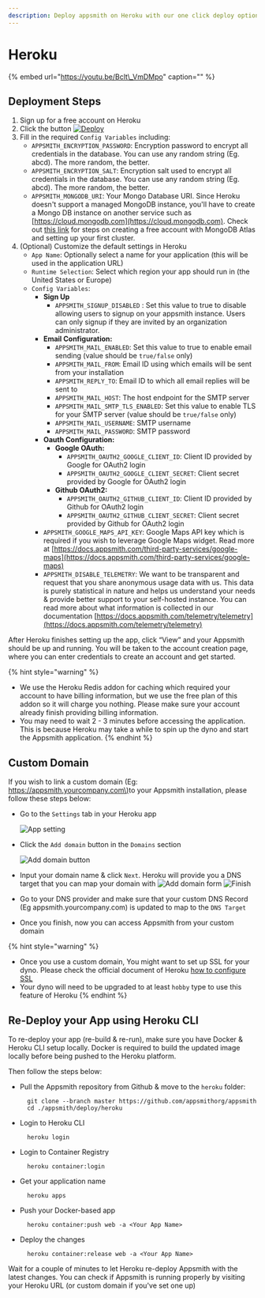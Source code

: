 ```yaml
---
description: Deploy appsmith on Heroku with our one click deploy option
---
```


# Heroku

{% embed url="https://youtu.be/Bclt\_VmDMpo" caption="" %}

## Deployment Steps

1. Sign up for a free account on Heroku
2. Click the button [![Deploy](https://www.herokucdn.com/deploy/button.svg)](https://heroku.com/deploy?template=https://github.com/appsmithorg/appsmith/tree/master)
3. Fill in the required `Config Variables`  including:
   * `APPSMITH_ENCRYPTION_PASSWORD`: Encryption password to encrypt all credentials in the database. You can use any random string \(Eg. abcd\). The more random, the better.
   * `APPSMITH_ENCRYPTION_SALT`: Encryption salt used to encrypt all credentials in the database. You can use any random string \(Eg. abcd\). The more random, the better.
   * `APPSMITH_MONGODB_URI`: Your Mongo Database URI. Since Heroku doesn't support a managed MongoDB instance, you'll have to create a Mongo DB instance on another service such as [https://cloud.mongodb.com](https://cloud.mongodb.com). Check out [this link](https://docs.atlas.mongodb.com/getting-started/) for steps on creating a free account with MongoDB Atlas and setting up your first cluster.
4. \(Optional\) Customize the default settings in Heroku
   * `App Name`: Optionally select a name for your application \(this will be used in the application URL\)
   * `Runtime Selection`: Select which region your app should run in \(the United States or Europe\)
   * `Config Variables`:
     * **Sign Up**
       * `APPSMITH_SIGNUP_DISABLED` : Set this value to true to disable allowing users to signup on your appsmith instance. Users can only signup if they are invited by an organization administrator.
     * **Email Configuration:**
       * `APPSMITH_MAIL_ENABLED`: Set this value to true to enable email sending \(value should be `true/false` only\)
       * `APPSMITH_MAIL_FROM`: Email ID using which emails will be sent from your installation
       * `APPSMITH_REPLY_TO`: Email ID to which all email replies will be sent to
       * `APPSMITH_MAIL_HOST`: The host endpoint for the SMTP server
       * `APPSMITH_MAIL_SMTP_TLS_ENABLED`: Set this value to enable TLS for your SMTP server \(value should be `true/false` only\)
       * `APPSMITH_MAIL_USERNAME`: SMTP username
       * `APPSMITH_MAIL_PASSWORD`: SMTP password
     * **Oauth Configuration:**
       * **Google OAuth:**
         * `APPSMITH_OAUTH2_GOOGLE_CLIENT_ID`: Client ID provided by Google for OAuth2 login
         * `APPSMITH_OAUTH2_GOOGLE_CLIENT_SECRET`: Client secret provided by Google for OAuth2 login
       * **Github OAuth2:**
         * `APPSMITH_OAUTH2_GITHUB_CLIENT_ID`: Client ID provided by Github for OAuth2 login
         * `APPSMITH_OAUTH2_GITHUB_CLIENT_SECRET`: Client secret provided by Github for OAuth2 login
     * `APPSMITH_GOOGLE_MAPS_API_KEY`: Google Maps API key which is required if you wish to leverage Google Maps widget. Read more at [https://docs.appsmith.com/third-party-services/google-maps](https://docs.appsmith.com/third-party-services/google-maps)
     * `APPSMITH_DISABLE_TELEMETRY`: We want to be transparent and request that you share anonymous usage data with us. This data is purely statistical in nature and helps us understand your needs & provide better support to your self-hosted instance. You can read more about what information is collected in our documentation [https://docs.appsmith.com/telemetry/telemetry](https://docs.appsmith.com/telemetry/telemetry)

After Heroku finishes setting up the app, click “View” and your Appsmith should be up and running. You will be taken to the account creation page, where you can enter credentials to create an account and get started.

{% hint style="warning" %}
* We use the Heroku Redis addon for caching which required your account to have billing information, but we use the free plan of this addon so it will charge you nothing. Please make sure your account already finish providing billing information.
* You may need to wait 2 - 3 minutes before accessing the application. This is because Heroku may take a while to spin up the dyno and start the Appsmith application.
{% endhint %}

## Custom Domain

If you wish to link a custom domain \(Eg: [https://appsmith.yourcompany.com\)](https://appsmith.yourcompany.com)to your Appsmith installation, please follow these steps below:

* Go to the `Settings` tab in your Heroku app

  ![App setting](../.gitbook/assets/heroku-app-settings.png)

* Click the `Add domain` button in the `Domains` section

  ![Add domain button](../.gitbook/assets/heroku-add-domain-button.png)

* Input your domain name & click `Next`. Heroku will provide you a DNS target that you can map your domain with ![Add domain form](../.gitbook/assets/heroku-add-domain-form.png) ![Finish](../.gitbook/assets/heroku-finish.png)
* Go to your DNS provider and make sure that your custom DNS Record \(Eg appsmith.yourcompany.com\) is updated to map to the `DNS Target`
* Once you finish, now you can access Appsmith from your custom domain

{% hint style="warning" %}
* Once you use a custom domain, You might want to set up SSL for your dyno. Please check the official document of Heroku [how to configure SSL](https://devcenter.heroku.com/articles/ssl)
* Your dyno will need to be upgraded to at least `hobby` type to use this feature of Heroku
{% endhint %}

## Re-Deploy your App using Heroku CLI

To re-deploy your app \(re-build & re-run\), make sure you have Docker & Heroku CLI setup locally. Docker is required to build the updated image locally before being pushed to the Heroku platform.

Then follow the steps below:

* Pull the Appsmith repository from Github & move to the `heroku` folder:

  ```text
    git clone --branch master https://github.com/appsmithorg/appsmith
    cd ./appsmith/deploy/heroku
  ```

* Login to Heroku CLI

  ```text
    heroku login
  ```

* Login to Container Registry

  ```text
    heroku container:login
  ```

* Get your application name

  ```text
    heroku apps
  ```

* Push your Docker-based app

  ```text
    heroku container:push web -a <Your App Name>
  ```

* Deploy the changes

  ```text
    heroku container:release web -a <Your App Name>
  ```

Wait for a couple of minutes to let Heroku re-deploy Appsmith with the latest changes. You can check if Appsmith is running properly by visiting your Heroku URL \(or custom domain if you've set one up\)

